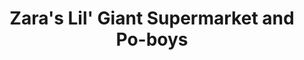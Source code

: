 ---
title: "Zara's Lil' Giant Supermarket and Po-boys"
url: /new-orleans/zaras-lil-giant-supermarket-and-po-boys/
shop: supermarket
---